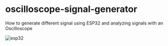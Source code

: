 # oscilloscope-signal-generator
How to generate different signal using ESP32 and analyzing signals with an Oscilloscope   

![esp32](https://en.wikipedia.org/wiki/ESP32#/media/File:Espressif_ESP32_Chip_Function_Block_Diagram.svg)


